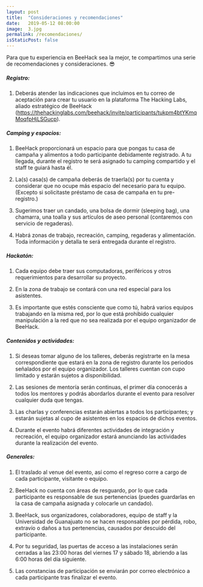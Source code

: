 ```yaml
---
layout: post
title:  "Consideraciones y recomendaciones"
date:   2019-05-12 08:00:00
image:  3.jpg
permalink: /recomendaciones/
isStaticPost: false
---
```


Para que tu experiencia en BeeHack sea la mejor, te compartimos una serie de recomendaciones y consideraciones. 😎

##### Registro:

1. Deberás atender las indicaciones que incluimos en tu correo de aceptación para crear tu usuario en la plataforma The Hacking Labs, aliado estratégico de BeeHack (https://thehackinglabs.com/beehack/invite/participants/tukpm4btYKmqMoqfpHjLSGucp).


##### Camping y espacios:

1. BeeHack proporcionará un espacio para que pongas tu casa de campaña y alimentos a todo participante debidamente registrado. A tu llegada, durante el registro te será asignado tu camping compartido y el staff te guiará hasta él.

2. La(s) casa(s) de campaña deberás de traerla(s) por tu cuenta y considerar que no ocupe más espacio del necesario para tu equipo. (Excepto si solicitaste préstamo de casa de campaña en tu pre-registro.)

3. Sugerimos traer un candado, una bolsa de dormir (sleeping bag), una chamarra, una toalla y sus artículos de aseo personal (contaremos con servicio de regaderas).

4. Habrá zonas de trabajo, recreación, camping, regaderas y alimentación. Toda información y detalla te será entregada durante el registro.

##### Hackatón:

1. Cada equipo debe traer sus computadoras, periféricos y otros requerimientos para desarrollar su proyecto.

2. En la zona de trabajo se contará con una red especial para los asistentes.

3. Es importante que estés consciente que como tú, habrá varios equipos trabajando en la misma red, por lo que está prohibido cualquier manipulación a la red que no sea realizada por el equipo organizador de BeeHack.

##### Contenidos y actividades:

1. Si deseas tomar alguno de los talleres, deberás registrarte en la mesa correspondiente que estará en la zona de registro durante los periodos señalados por el equipo organizador. Los talleres cuentan con cupo limitado y estarán sujetos a disponibilidad.

2. Las sesiones de mentoría serán continuas, el primer día conocerás a todos los mentores y podrás abordarlos durante el evento para resolver cualquier duda que tengas.

3. Las charlas y conferencias estarán abiertas a todos los participantes; y estarán sujetas al cupo de asistentes en los espacios de dichos eventos.

4. Durante el evento habrá diferentes actividades de integración y recreación, el equipo organizador estará anunciando las actividades durante la realización del evento.

##### Generales:

1. El traslado al venue del evento, así como el regreso corre a cargo de cada participante, visitante o equipo.

2. BeeHack no cuenta con áreas de resguardo, por lo que cada participante es responsable de sus pertenencias (puedes guardarlas en la casa de campaña asignada y colocarle un candado).

3. BeeHack, sus organizadores, colaboradores, equipo de staff y la Universidad de Guanajuato no se hacen responsables por pérdida, robo, extravío o daños a tus pertenencias, causados por descuido del participante.

4. Por tu seguridad, las puertas de acceso a las instalaciones serán cerradas a las 23:00 horas del viernes 17 y sábado 18, abriendo a las 6:00 horas del día siguiente.

5. Las constancias de participación se enviarán por correo electrónico a cada participante tras finalizar el evento.
